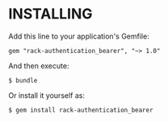 INSTALLING
==========

Add this line to your application's Gemfile:

    gem "rack-authentication_bearer", "~> 1.0"

And then execute:

    $ bundle

Or install it yourself as:

    $ gem install rack-authentication_bearer
